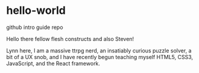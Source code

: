 # hello-world
github intro guide repo


Hello there fellow flesh constructs and also Steven! 

Lynn here, I am a massive ttrpg nerd, an insatiably curious puzzle solver, a bit of a UX snob, and I have recently begun teaching myself HTML5, CSS3, JavaScript, and the React framework. 
